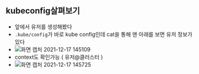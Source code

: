 ## kubeconfig살펴보기

- 앞에서 유저를 생성해봤다
- `.kube/config`가 바로 kube config인데 cat을 통해 맨 아래를 보면 유저 정보가 있다
- ![화면 캡처 2021-12-17 145109](https://user-images.githubusercontent.com/62214428/146495998-dece3d3f-b5d1-41ea-85e0-28c3d66c0962.png)
- context도 확인가능 ( 유저@클러스터 )
- ![화면 캡처 2021-12-17 145725](https://user-images.githubusercontent.com/62214428/146496565-c431acdd-b4f6-4391-bb86-d8746a56ba1b.png)























